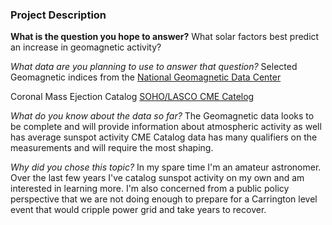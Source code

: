 ### Project Description 

**What is the question you hope to answer?**
What solar factors best predict an increase in geomagnetic activity?

*What data are you planning to use to answer that question?*
Selected Geomagnetic indices from the 
[National Geomagnetic Data Center](ftp://ftp.ngdc.noaa.gov/STP/GEOMAGNETIC_DATA/INDICES/KP_AP/%23kp_ap.fmt%23)

Coronal Mass Ejection Catalog 
[SOHO/LASCO CME Catelog](http://cdaw.gsfc.nasa.gov/CME_list/catalog_description.htm)

*What do you know about the data so far?*
The Geomagnetic data looks to be complete and will provide information about atmospheric activity as well has average sunspot activity
CME Catalog data has many qualifiers on the measurements and will require the most shaping.

*Why did you chose this topic?*
In my spare time I'm an amateur astronomer.  Over the last few years I've catalog sunspot activity on my own and am interested in learning more.  I'm also concerned from a public policy perspective that we are not doing enough to prepare for a Carrington level event that would cripple power grid and take years to recover.

